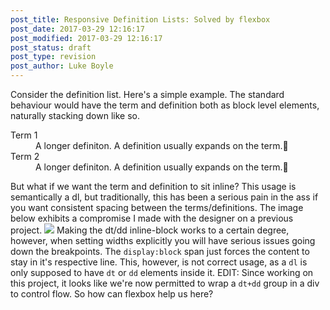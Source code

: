 ```yaml
---
post_title: Responsive Definition Lists: Solved by flexbox
post_date: 2017-03-29 12:16:17                           
post_modified: 2017-03-29 12:16:17                           
post_status: draft                                         
post_type: revision                                      
post_author: Luke Boyle                                    
---
```


Consider the definition list. Here's a simple example. The standard behaviour would have the term and definition both as block level elements, naturally stacking down like so.

<dl>

<dt>Term 1</dt>

<dd>A longer definiton. A definition usually expands on the term.🌚</dd>

<dt>Term 2</dt>

<dd>A longer definiton. A definition usually expands on the term.🌚</dd>

</dl>

But what if we want the term and definition to sit inline? This usage is semantically a dl, but traditionally, this has been a serious pain in the ass if you want consistent spacing between the terms/definitions. The image below exhibits a compromise I made with the designer on a previous project. ![](http://lukeboyle.com/app/uploads/2017/03/Screen-Shot-2017-03-29-at-10.58.59-pm.png) Making the dt/dd inline-block works to a certain degree, however, when setting widths explicitly you will have serious issues going down the breakpoints. The `display:block` span just forces the content to stay in it's respective line. This, however, is not correct usage, as a `dl` is only supposed to have `dt` or `dd` elements inside it. EDIT: Since working on this project, it looks like we're now permitted to wrap a `dt+dd` group in a div to control flow. So how can flexbox help us here?
